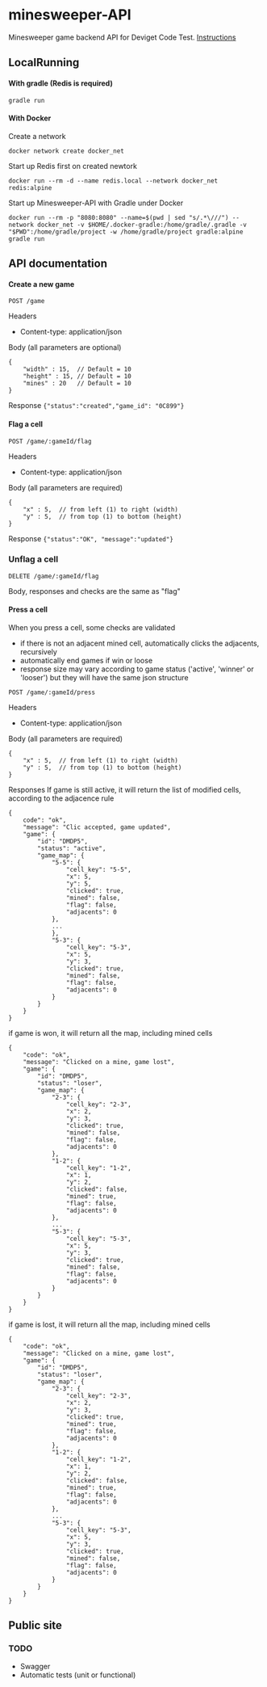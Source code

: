 # minesweeper-API

Minesweeper game backend API for Deviget Code Test. [Instructions](CHALLENGE.md)

## LocalRunning

#### With gradle (Redis is required)

`gradle run`

#### With Docker

Create a network

`docker network create docker_net`

Start up Redis first on created newtork

`docker run --rm -d --name redis.local --network docker_net redis:alpine`

Start up Minesweeper-API with Gradle under Docker

`docker run --rm -p "8080:8080" --name=$(pwd | sed "s/.*\///") --network docker_net -v $HOME/.docker-gradle:/home/gradle/.gradle -v "$PWD":/home/gradle/project -w /home/gradle/project gradle:alpine gradle run`

## API documentation

#### Create a new game

`POST /game`

Headers
- Content-type: application/json

Body (all parameters are optional)
```
{
    "width" : 15,  // Default = 10
    "height" : 15, // Default = 10
    "mines" : 20   // Default = 10
}
```

Response
```{"status":"created","game_id": "0C899"}```

#### Flag a cell

`POST /game/:gameId/flag`

Headers
- Content-type: application/json

Body (all parameters are required)
```
{
    "x" : 5,  // from left (1) to right (width)
    "y" : 5,  // from top (1) to bottom (height)
}
```

Response
```{"status":"OK", "message":"updated"}```

### Unflag a cell

`DELETE /game/:gameId/flag`

Body, responses and checks are the same as "flag"

#### Press a cell
When you press a cell, some checks are validated
- if there is not an adjacent mined cell, automatically clicks the adjacents, recursively
- automatically end games if win or loose
- response size may vary according to game status ('active', 'winner' or 'looser') but they will have the same json structure

`POST /game/:gameId/press`

Headers
- Content-type: application/json

Body (all parameters are required)
```
{
    "x" : 5,  // from left (1) to right (width)
    "y" : 5,  // from top (1) to bottom (height)
}
```

Responses
If game is still active, it will return the list of modified cells, according to the adjacence rule
```
{
	code": "ok",
	"message": "Clic accepted, game updated",
	"game": {
		"id": "DMDP5",
		"status": "active",
		"game_map": {
			"5-5": {
				"cell_key": "5-5",
				"x": 5,
				"y": 5,
				"clicked": true,
				"mined": false,
				"flag": false,
				"adjacents": 0
			},
            ...
			},
			"5-3": {
				"cell_key": "5-3",
				"x": 5,
				"y": 3,
				"clicked": true,
				"mined": false,
				"flag": false,
				"adjacents": 0
			}
		}
	}
}
```

if game is won, it will return all the map, including mined cells
```
{
	"code": "ok",
	"message": "Clicked on a mine, game lost",
	"game": {
		"id": "DMDP5",
		"status": "loser",
		"game_map": {
			"2-3": {
				"cell_key": "2-3",
				"x": 2,
				"y": 3,
				"clicked": true,
				"mined": false,
				"flag": false,
				"adjacents": 0
			},
			"1-2": {
				"cell_key": "1-2",
				"x": 1,
				"y": 2,
				"clicked": false,
				"mined": true,
				"flag": false,
				"adjacents": 0
			},
            ...
			"5-3": {
				"cell_key": "5-3",
				"x": 5,
				"y": 3,
				"clicked": true,
				"mined": false,
				"flag": false,
				"adjacents": 0
			}
		}
	}
}
```

if game is lost, it will return all the map, including mined cells
```
{
	"code": "ok",
	"message": "Clicked on a mine, game lost",
	"game": {
		"id": "DMDP5",
		"status": "loser",
		"game_map": {
			"2-3": {
				"cell_key": "2-3",
				"x": 2,
				"y": 3,
				"clicked": true,
				"mined": true,
				"flag": false,
				"adjacents": 0
			},
			"1-2": {
				"cell_key": "1-2",
				"x": 1,
				"y": 2,
				"clicked": false,
				"mined": true,
				"flag": false,
				"adjacents": 0
			},
            ...
			"5-3": {
				"cell_key": "5-3",
				"x": 5,
				"y": 3,
				"clicked": true,
				"mined": false,
				"flag": false,
				"adjacents": 0
			}
		}
	}
}
```

## Public site


### TODO

- Swagger
- Automatic tests (unit or functional)

